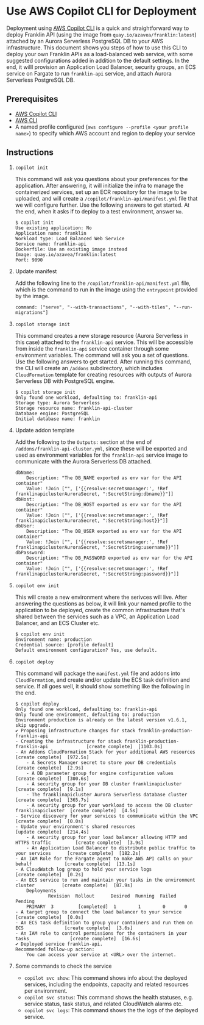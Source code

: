 # Use AWS Copilot CLI for Deployment

Deployment using [AWS Copilot CLI](https://aws.github.io/copilot-cli/) is a quick and straightforward way to deploy Franklin API (using the image from `quay.io/azavea/franklin:latest`) attached by an Aurora Serverless PostgreSQL DB to your AWS infrastructure. This document shows you steps of how to use this CLI to deploy your own Franklin APIs as a load-balanced web service, with some suggested configurations added in addition to the default settings. In the end, it willl provision an Application Load Balancer, security groups, an ECS service on Fargate to run `franklin-api` service, and attach Aurora Serverless PostgreSQL DB.

## Prerequisites
- [AWS Copilot CLI](https://aws.github.io/copilot-cli/docs/overview/)
- [AWS CLI](https://aws.amazon.com/cli/)
- A named profile configured (`aws configure --profile <your profile name>`) to specify which AWS account and region to deploy your service

## Instructions
1. `copilot init`

    This command will ask you questions about your preferences for the application. After answering, it will initialize the infra to manage the containerized services, set up an ECR repository for the image to be uploaded, and will create a `/copilot/franklin-api/manifest.yml` file that we will configure further. Use the following answers to get started. At the end, when it asks if to deploy to a test environment, answer `No`.
    
    ```
    $ copilot init
    Use existing application: No
    Application name: franklin
    Workload type: Load Balanced Web Service
    Service name: franklin-api
    Dockerfile: Use an existing image instead
    Image: quay.io/azavea/franklin:latest
    Port: 9090
    ```

2. Update manifest

    Add the following line to the `/copilot/franklin-api/manifest.yml` file, which is the command to run in the image using the `entrypoint` provided by the image.

    ```
    command: ["serve", "--with-transactions", "--with-tiles", "--run-migrations"]
    ```

3. `copilot storage init`

    This command creates a new storage resource (Aurora Serverless in this case) attached to the `franklin-api` service. This will be accessible from inside the `franklin-api` service container through some environment variables. The command will ask you a set of questions. Use the following answers to get started. After running this command, the CLI will create an `/addons` subdirectory, which includes `CloudFormation` template for creating resources with outputs of Aurora Serverless DB with PostgreSQL engine.

    ```
    $ copilot storage init
    Only found one workload, defaulting to: franklin-api
    Storage type: Aurora Serverless
    Storage resource name: franklin-api-cluster
    Database engine: PostgreSQL
    Initial database name: franklin
    ```

4. Update addon template

    Add the following to the `Outputs:` section at the end of `/addons/franklin-api-cluster.yml`, since these will be exported and used as environment variables for the `franklin-api` service image to communicate with the Aurora Serverless DB attached.

    ```
    dbName:
        Description: "The DB_NAME exported as env var for the API container"
        Value: !Join ["", ['{{resolve:secretsmanager:', !Ref franklinapiclusterAuroraSecret, ":SecretString:dbname}}"]]
    dbHost:
        Description: "The DB_HOST exported as env var for the API container"
        Value: !Join ["", ['{{resolve:secretsmanager:', !Ref franklinapiclusterAuroraSecret, ":SecretString:host}}"]]
    dbUser:
        Description: "The DB_USER exported as env var for the API container"
        Value: !Join ["", ['{{resolve:secretsmanager:', !Ref franklinapiclusterAuroraSecret, ":SecretString:username}}"]]
    dbPassword:
        Description: "The DB_PASSWORD exported as env var for the API container"
        Value: !Join ["", ['{{resolve:secretsmanager:', !Ref franklinapiclusterAuroraSecret, ":SecretString:password}}"]]
    ```

5. `copilot env init`

    This will create a new environment where the serivces will live. After answering the questions as below, it will link your named profile to the application to be deployed, create the common infrastructure that's shared between the services such as a VPC, an Application Load Balancer, and an ECS Cluster etc.

    ```
    $ copilot env init
    Environment name: production
    Credential source: [profile default]
    Default environment configuration? Yes, use default.
    ```

6. `copilot deploy`

    This command will package the `manifest.yml` file and addons into `CloudFormation`, and create and/or update the ECS task definition and service. If all goes well, it should show something like the following in the end.

    ```
    $ copilot deploy
    Only found one workload, defaulting to: franklin-api
    Only found one environment, defaulting to: production
    Environment production is already on the latest version v1.6.1, skip upgrade.
    ✔ Proposing infrastructure changes for stack franklin-production-franklin-api 
    - Creating the infrastructure for stack franklin-production-franklin-api              [create complete]  [1103.0s]
    - An Addons CloudFormation Stack for your additional AWS resources                  [create complete]  [972.5s]
        - A Secrets Manager secret to store your DB credentials                           [create complete]  [2.9s]
        - A DB parameter group for engine configuration values                            [create complete]  [300.6s]
        - A security group for your DB cluster franklinapicluster                         [create complete]  [9.1s]
        - The franklinapicluster Aurora Serverless database cluster                       [create complete]  [365.7s]
        - A security group for your workload to access the DB cluster franklinapicluster  [create complete]  [4.5s]
    - Service discovery for your services to communicate within the VPC                 [create complete]  [0.0s]
    - Update your environment's shared resources                                        [update complete]  [214.4s]
        - A security group for your load balancer allowing HTTP and HTTPS traffic         [create complete]  [3.9s]
        - An Application Load Balancer to distribute public traffic to your services      [create complete]  [182.2s]
    - An IAM Role for the Fargate agent to make AWS API calls on your behalf            [create complete]  [13.1s]
    - A CloudWatch log group to hold your service logs                                  [create complete]  [0.2s]
    - An ECS service to run and maintain your tasks in the environment cluster          [create complete]  [87.9s]
        Deployments                                                                                           
                Revision  Rollout      Desired  Running  Failed  Pending                                           
        PRIMARY  3         [completed]  1        1        0       0                                                 
    - A target group to connect the load balancer to your service                       [create complete]  [0.0s]
    - An ECS task definition to group your containers and run them on ECS               [create complete]  [3.6s]
    - An IAM role to control permissions for the containers in your tasks               [create complete]  [16.6s]
    ✔ Deployed service franklin-api.
    Recommended follow-up action:
        You can access your service at <URL> over the internet.
    ```

7. Some commands to check the service
    - `copilot svc show`: This command shows info about the deployed services, including the endpoints, capacity and related resources per environment.
    - `copilot svc status`: This command shows the health statuses, e.g. service status, task status, and related CloudWatch alarms etc.
    - `copilot svc logs`: This command shows the the logs of the deployed service.